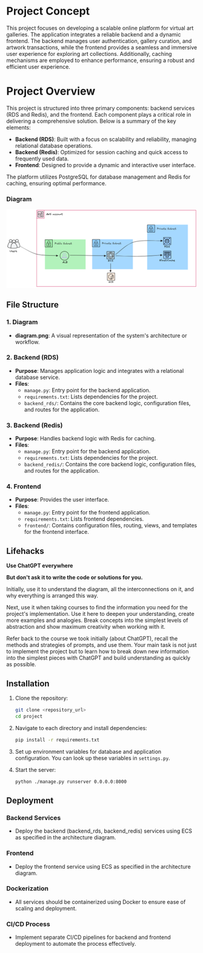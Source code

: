 # Project Concept

This project focuses on developing a scalable online platform for virtual art galleries. The application integrates a reliable backend and a dynamic frontend. The backend manages user authentication, gallery curation, and artwork transactions, while the frontend provides a seamless and immersive user experience for exploring art collections. Additionally, caching mechanisms are employed to enhance performance, ensuring a robust and efficient user experience.


# Project Overview

This project is structured into three primary components: backend services (RDS and Redis), and the frontend. Each component plays a critical role in delivering a comprehensive solution. Below is a summary of the key elements:

- **Backend (RDS)**: Built with a focus on scalability and reliability, managing relational database operations.
- **Backend (Redis)**: Optimized for session caching and quick access to frequently used data.
- **Frontend**: Designed to provide a dynamic and interactive user interface.

The platform utilizes PostgreSQL for database management and Redis for caching, ensuring optimal performance.

### Diagram
![Architecture Diagram](diagram.png)

## File Structure

### 1. **Diagram**
- **diagram.png**: A visual representation of the system's architecture or workflow.


### 2. **Backend (RDS)**
- **Purpose**: Manages application logic and integrates with a relational database service.
- **Files**:
  - `manage.py`: Entry point for the backend application.
  - `requirements.txt`: Lists dependencies for the project.
  - `backend_rds/`: Contains the core backend logic, configuration files, and routes for the application.

### 3. **Backend (Redis)**
- **Purpose**: Handles backend logic with Redis for caching.
- **Files**:
  - `manage.py`: Entry point for the backend application.
  - `requirements.txt`: Lists dependencies for the project.
  - `backend_redis/`: Contains the core backend logic, configuration files, and routes for the application.

### 4. **Frontend**
- **Purpose**: Provides the user interface.
- **Files**:
  - `manage.py`: Entry point for the frontend application.
  - `requirements.txt`: Lists frontend dependencies.
  - `frontend/`: Contains configuration files, routing, views, and templates for the frontend interface.


## Lifehacks

**Use ChatGPT everywhere**

**But don't ask it to write the code or solutions for you.**

Initially, use it to understand the diagram, all the interconnections on it, and why everything is arranged this way.

Next, use it when taking courses to find the information you need for the project's implementation. Use it here to deepen your understanding, create more examples and analogies. Break concepts into the simplest levels of abstraction and show maximum creativity when working with it.

Refer back to the course we took initially (about ChatGPT), recall the methods and strategies of prompts, and use them.
Your main task is not just to implement the project but to learn how to break down new information into the simplest pieces with ChatGPT and build understanding as quickly as possible.



## Installation

1. Clone the repository:
   ```bash
   git clone <repository_url>
   cd project
   ```

2. Navigate to each directory and install dependencies:
   ```bash
   pip install -r requirements.txt
   ```

3. Set up environment variables for database and application configuration. You can look up these variables in `settings.py`.

4. Start the server:
   ```bash
   python ./manage.py runserver 0.0.0.0:8000
   ```


## Deployment

### Backend Services
- Deploy the backend (backend_rds, backend_redis) services using ECS as specified in the architecture diagram.

### Frontend
- Deploy the frontend service using ECS as specified in the architecture diagram.

### Dockerization

- All services should be containerized using Docker to ensure ease of scaling and deployment.

### CI/CD Process

- Implement separate CI/CD pipelines for backend and frontend deployment to automate the process effectively.




